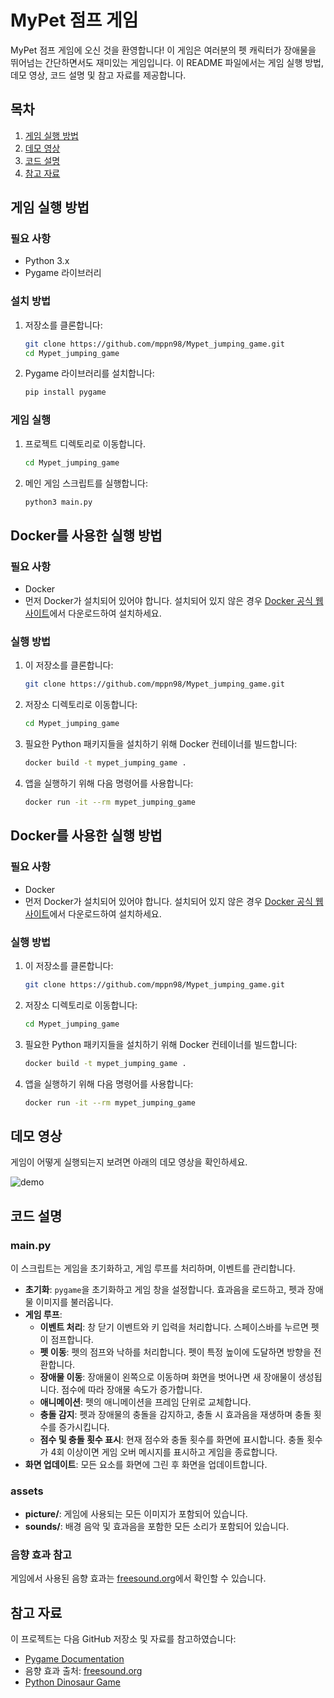 # MyPet 점프 게임

MyPet 점프 게임에 오신 것을 환영합니다! 이 게임은 여러분의 펫 캐릭터가 장애물을 뛰어넘는 간단하면서도 재미있는 게임입니다. 이 README 파일에서는 게임 실행 방법, 데모 영상, 코드 설명 및 참고 자료를 제공합니다.

## 목차
1. [게임 실행 방법](#게임-실행-방법)
2. [데모 영상](#데모-영상)
3. [코드 설명](#코드-설명)
4. [참고 자료](#참고-자료)

## 게임 실행 방법

### 필요 사항
- Python 3.x
- Pygame 라이브러리

### 설치 방법
1. 저장소를 클론합니다:
    ```bash
    git clone https://github.com/mppn98/Mypet_jumping_game.git
    cd Mypet_jumping_game
    ```
2. Pygame 라이브러리를 설치합니다:
    ```bash
    pip install pygame
    ```
    
### 게임 실행
1. 프로젝트 디렉토리로 이동합니다.
    ```bash
    cd Mypet_jumping_game
    ```
2. 메인 게임 스크립트를 실행합니다:
    ```bash
    python3 main.py
    ```

## Docker를 사용한 실행 방법

### 필요 사항
- Docker
- 먼저 Docker가 설치되어 있어야 합니다. 설치되어 있지 않은 경우 [Docker 공식 웹사이트](https://www.docker.com/)에서 다운로드하여 설치하세요.
### 실행 방법
1. 이 저장소를 클론합니다:
    ```bash
    git clone https://github.com/mppn98/Mypet_jumping_game.git
    ```
2. 저장소 디렉토리로 이동합니다:
    ```bash
    cd Mypet_jumping_game
    ```
3. 필요한 Python 패키지들을 설치하기 위해 Docker 컨테이너를 빌드합니다:
    ```bash
    docker build -t mypet_jumping_game .
    ```
4. 앱을 실행하기 위해 다음 명령어를 사용합니다:
    ```bash
    docker run -it --rm mypet_jumping_game
    ```

## Docker를 사용한 실행 방법

### 필요 사항
- Docker
- 먼저 Docker가 설치되어 있어야 합니다. 설치되어 있지 않은 경우 [Docker 공식 웹사이트](https://www.docker.com/)에서 다운로드하여 설치하세요.
### 실행 방법
1. 이 저장소를 클론합니다:
    ```bash
    git clone https://github.com/mppn98/Mypet_jumping_game.git
    ```
2. 저장소 디렉토리로 이동합니다:
    ```bash
    cd Mypet_jumping_game
    ```
3. 필요한 Python 패키지들을 설치하기 위해 Docker 컨테이너를 빌드합니다:
    ```bash
    docker build -t mypet_jumping_game .
    ```
4. 앱을 실행하기 위해 다음 명령어를 사용합니다:
    ```bash
    docker run -it --rm mypet_jumping_game
    ```


## 데모 영상
게임이 어떻게 실행되는지 보려면 아래의 데모 영상을 확인하세요.

![demo](https://github.com/mppn98/Mypet_jumping_game/assets/164157381/d58e71e3-67a1-42a3-bf75-012bb189a1f1)

## 코드 설명

### main.py
이 스크립트는 게임을 초기화하고, 게임 루프를 처리하며, 이벤트를 관리합니다.

- **초기화**: `pygame`을 초기화하고 게임 창을 설정합니다. 효과음을 로드하고, 펫과 장애물 이미지를 불러옵니다.
- **게임 루프**: 
  - **이벤트 처리**: 창 닫기 이벤트와 키 입력을 처리합니다. 스페이스바를 누르면 펫이 점프합니다.
  - **펫 이동**: 펫의 점프와 낙하를 처리합니다. 펫이 특정 높이에 도달하면 방향을 전환합니다.
  - **장애물 이동**: 장애물이 왼쪽으로 이동하며 화면을 벗어나면 새 장애물이 생성됩니다. 점수에 따라 장애물 속도가 증가합니다.
  - **애니메이션**: 펫의 애니메이션을 프레임 단위로 교체합니다.
  - **충돌 감지**: 펫과 장애물의 충돌을 감지하고, 충돌 시 효과음을 재생하며 충돌 횟수를 증가시킵니다.
  - **점수 및 충돌 횟수 표시**: 현재 점수와 충돌 횟수를 화면에 표시합니다. 충돌 횟수가 4회 이상이면 게임 오버 메시지를 표시하고 게임을 종료합니다.
- **화면 업데이트**: 모든 요소를 화면에 그린 후 화면을 업데이트합니다.


### assets
- **picture/**: 게임에 사용되는 모든 이미지가 포함되어 있습니다.
- **sounds/**: 배경 음악 및 효과음을 포함한 모든 소리가 포함되어 있습니다.

### 음향 효과 참고
게임에서 사용된 음향 효과는 [freesound.org](https://freesound.org)에서 확인할 수 있습니다.

## 참고 자료
이 프로젝트는 다음 GitHub 저장소 및 자료를 참고하였습니다:
- [Pygame Documentation](https://www.pygame.org/docs/)
- 음향 효과 출처: [freesound.org](https://freesound.org)
- [Python Dinosaur Game](https://github.com/BlockDMask/Python_dinosaur_game/tree/master)
